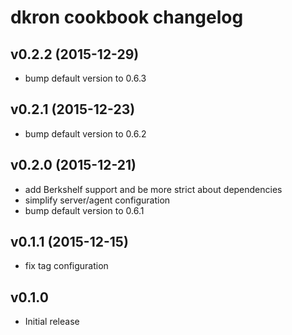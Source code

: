 # dkron cookbook changelog

## v0.2.2 (2015-12-29)
  * bump default version to 0.6.3

## v0.2.1 (2015-12-23)
  * bump default version to 0.6.2

## v0.2.0 (2015-12-21)
  * add Berkshelf support and be more strict about dependencies
  * simplify server/agent configuration
  * bump default version to 0.6.1
 
## v0.1.1 (2015-12-15)
  * fix tag configuration
  
## v0.1.0
  * Initial release